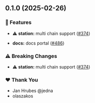 ## 0.1.0 (2025-02-26)


### 🚀 Features

- ⚠️  **station:** multi chain support ([#374](https://github.com/dfinity/orbit/pull/374))

- **docs:** docs portal ([#486](https://github.com/dfinity/orbit/pull/486))


### ⚠️  Breaking Changes

- ⚠️  **station:** multi chain support ([#374](https://github.com/dfinity/orbit/pull/374))

### ❤️  Thank You

- Jan Hrubes @jedna
- olaszakos